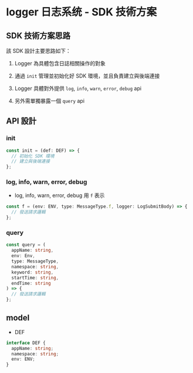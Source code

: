 # logger 日志系统 - SDK 技術方案

## SDK 技術方案思路

該 SDK 設計主要思路如下：

1. Logger 為具體包含日誌相關操作的對象

2. 通過 `init` 管理並初始化好 SDK 環境，並且負責建立與後端連接

3. Logger 具體對外提供 `log`, `info`, `warn`, `error`, `debug` api

4. 另外需單獨暴露一個 `query` api

## API 設計

### init

```ts
const init = (def: DEF) => {
  // 初始化 SDK 環境
  // 建立與後端連接
};
```

### log, info, warn, error, debug

- log, info, warn, error, debug 用 `f` 表示

```ts
const f = (env: ENV, type: MessageType.f, logger: LogSubmitBody) => {
  // 發送請求邏輯
};
```

### query

```ts
const query = (
  appName: string,
  env: Env,
  type: MessageType,
  namespace: string,
  keyword: string,
  startTime: string,
  endTime: string
) => {
  // 發送請求邏輯
};
```

## model

- DEF

```ts
interface DEF {
  appName: string;
  namespace: string;
  env: ENV;
}
```
